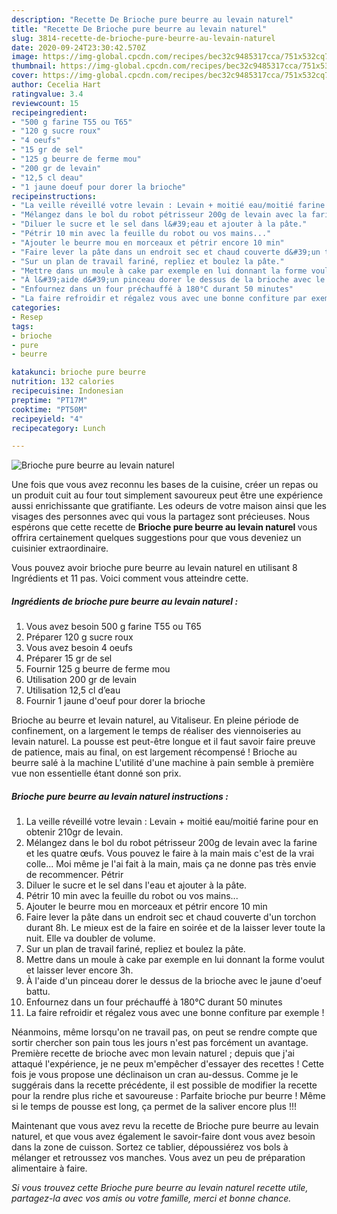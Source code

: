```yaml
---
description: "Recette De Brioche pure beurre au levain naturel"
title: "Recette De Brioche pure beurre au levain naturel"
slug: 3814-recette-de-brioche-pure-beurre-au-levain-naturel
date: 2020-09-24T23:30:42.570Z
image: https://img-global.cpcdn.com/recipes/bec32c9485317cca/751x532cq70/brioche-pure-beurre-au-levain-naturel-photo-principale-de-la-recette.jpg
thumbnail: https://img-global.cpcdn.com/recipes/bec32c9485317cca/751x532cq70/brioche-pure-beurre-au-levain-naturel-photo-principale-de-la-recette.jpg
cover: https://img-global.cpcdn.com/recipes/bec32c9485317cca/751x532cq70/brioche-pure-beurre-au-levain-naturel-photo-principale-de-la-recette.jpg
author: Cecelia Hart
ratingvalue: 3.4
reviewcount: 15
recipeingredient:
- "500 g farine T55 ou T65"
- "120 g sucre roux"
- "4 oeufs"
- "15 gr de sel"
- "125 g beurre de ferme mou"
- "200 gr de levain"
- "12,5 cl deau"
- "1 jaune doeuf pour dorer la brioche"
recipeinstructions:
- "La veille réveillé votre levain : Levain + moitié eau/moitié farine pour en obtenir 210gr de levain."
- "Mélangez dans le bol du robot pétrisseur 200g de levain avec la farine et les quatre œufs. Vous pouvez le faire à la main mais c&#39;est de la vrai colle... Moi même je l&#39;ai fait à la main, mais ça ne donne pas très envie de recommencer. Pétrir"
- "Diluer le sucre et le sel dans l&#39;eau et ajouter à la pâte."
- "Pétrir 10 min avec la feuille du robot ou vos mains..."
- "Ajouter le beurre mou en morceaux et pétrir encore 10 min"
- "Faire lever la pâte dans un endroit sec et chaud couverte d&#39;un torchon durant 8h. Le mieux est de la faire en soirée et de la laisser lever toute la nuit. Elle va doubler de volume."
- "Sur un plan de travail fariné, repliez et boulez la pâte."
- "Mettre dans un moule à cake par exemple en lui donnant la forme voulut et laisser lever encore 3h."
- "À l&#39;aide d&#39;un pinceau dorer le dessus de la brioche avec le jaune d&#39;oeuf battu."
- "Enfournez dans un four préchauffé à 180°C durant 50 minutes"
- "La faire refroidir et régalez vous avec une bonne confiture par exemple !"
categories:
- Resep
tags:
- brioche
- pure
- beurre

katakunci: brioche pure beurre 
nutrition: 132 calories
recipecuisine: Indonesian
preptime: "PT17M"
cooktime: "PT50M"
recipeyield: "4"
recipecategory: Lunch

---
```



![Brioche pure beurre au levain naturel](https://img-global.cpcdn.com/recipes/bec32c9485317cca/751x532cq70/brioche-pure-beurre-au-levain-naturel-photo-principale-de-la-recette.jpg)

Une fois que vous avez reconnu les bases de la cuisine, créer un repas ou un produit cuit au four tout simplement savoureux peut être une expérience aussi enrichissante que gratifiante. Les odeurs de votre maison ainsi que les visages des personnes avec qui vous la partagez sont précieuses. Nous espérons que cette recette de <strong> Brioche pure beurre au levain naturel </strong> vous offrira certainement quelques suggestions pour que vous deveniez un cuisinier extraordinaire.

<!--inarticleads1-->

Vous pouvez avoir brioche pure beurre au levain naturel en utilisant 8 Ingrédients et 11 pas. Voici comment vous atteindre cette.

##### Ingrédients de brioche pure beurre au levain naturel :

1. Vous avez besoin 500 g farine T55 ou T65
1. Préparer 120 g sucre roux
1. Vous avez besoin 4 oeufs
1. Préparer 15 gr de sel
1. Fournir 125 g beurre de ferme mou
1. Utilisation 200 gr de levain
1. Utilisation 12,5 cl d’eau
1. Fournir 1 jaune d&#39;oeuf pour dorer la brioche


Brioche au beurre et levain naturel, au Vitaliseur. En pleine période de confinement, on a largement le temps de réaliser des viennoiseries au levain naturel. La pousse est peut-être longue et il faut savoir faire preuve de patience, mais au final, on est largement récompensé ! Brioche au beurre salé à la machine L&#39;utilité d&#39;une machine à pain semble à première vue non essentielle étant donné son prix. 

<!--inarticleads2-->

##### Brioche pure beurre au levain naturel instructions :

1. La veille réveillé votre levain : Levain + moitié eau/moitié farine pour en obtenir 210gr de levain.
1. Mélangez dans le bol du robot pétrisseur 200g de levain avec la farine et les quatre œufs. Vous pouvez le faire à la main mais c&#39;est de la vrai colle... Moi même je l&#39;ai fait à la main, mais ça ne donne pas très envie de recommencer. Pétrir
1. Diluer le sucre et le sel dans l&#39;eau et ajouter à la pâte.
1. Pétrir 10 min avec la feuille du robot ou vos mains...
1. Ajouter le beurre mou en morceaux et pétrir encore 10 min
1. Faire lever la pâte dans un endroit sec et chaud couverte d&#39;un torchon durant 8h. Le mieux est de la faire en soirée et de la laisser lever toute la nuit. Elle va doubler de volume.
1. Sur un plan de travail fariné, repliez et boulez la pâte.
1. Mettre dans un moule à cake par exemple en lui donnant la forme voulut et laisser lever encore 3h.
1. À l&#39;aide d&#39;un pinceau dorer le dessus de la brioche avec le jaune d&#39;oeuf battu.
1. Enfournez dans un four préchauffé à 180°C durant 50 minutes
1. La faire refroidir et régalez vous avec une bonne confiture par exemple !


Néanmoins, même lorsqu&#39;on ne travail pas, on peut se rendre compte que sortir chercher son pain tous les jours n&#39;est pas forcément un avantage. Première recette de brioche avec mon levain naturel ; depuis que j&#39;ai attaqué l&#39;expérience, je ne peux m&#39;empêcher d&#39;essayer des recettes ! Cette fois je vous propose une déclinaison un cran au-dessus. Comme je le suggérais dans la recette précédente, il est possible de modifier la recette pour la rendre plus riche et savoureuse : Parfaite brioche pur beurre ! Même si le temps de pousse est long, ça permet de la saliver encore plus !!! 

<!--inarticleads1-->

<p>
Maintenant que vous avez revu la recette de Brioche pure beurre au levain naturel, et que vous avez également le savoir-faire dont vous avez besoin dans la zone de cuisson. Sortez ce tablier, dépoussiérez vos bols à mélanger et retroussez vos manches. Vous avez un peu de préparation alimentaire à faire.
</p>

<p>
<i>Si vous trouvez cette Brioche pure beurre au levain naturel recette utile, partagez-la avec vos amis ou votre famille, merci et bonne chance.</i>
</p>
